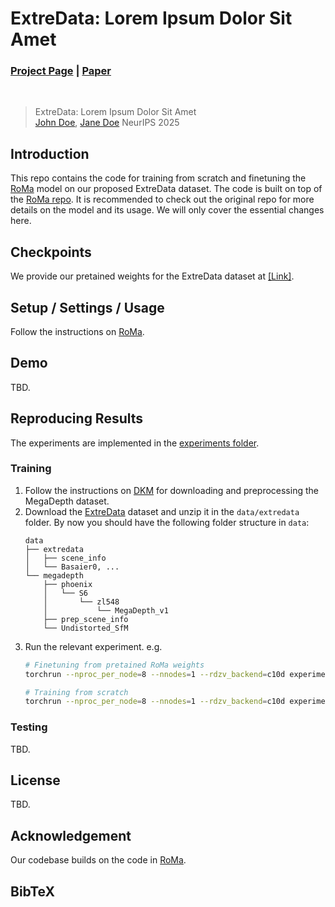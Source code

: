 # ExtreData: Lorem Ipsum Dolor Sit Amet
### [Project Page]() | [Paper]()

<br />

> ExtreData: Lorem Ipsum Dolor Sit Amet  
> [John Doe](), [Jane Doe]()
> NeurIPS 2025

## Introduction

This repo contains the code for training from scratch and finetuning the [RoMa](https://arxiv.org/abs/2305.15404) model on our proposed ExtreData dataset. The code is built on top of the [RoMa repo](https://github.com/Parskatt/RoMa). It is recommended to check out the original repo for more details on the model and its usage. We will only cover the essential changes here.

## Checkpoints

We provide our pretained weights for the ExtreData dataset at [[Link]]().

## Setup / Settings / Usage

Follow the instructions on [RoMa](https://github.com/Parskatt/RoMa).

## Demo

TBD.

## Reproducing Results

The experiments are implemented in the [experiments folder](experiments).

### Training

1. Follow the instructions on [DKM](https://github.com/Parskatt/DKM/blob/main/docs/training.md#megadepth) for downloading and preprocessing the MegaDepth dataset.
2. Download the [ExtreData]() dataset and unzip it in the `data/extredata` folder.
   By now you should have the following folder structure in `data`:
    ```
    data
    ├── extredata
    │   ├── scene_info
    │   └── Basaier0, ...
    └── megadepth
        ├── phoenix
        │   └── S6
        │       └── zl548
        │           └── MegaDepth_v1
        ├── prep_scene_info
        └── Undistorted_SfM
    ```
3. Run the relevant experiment. e.g.
    ```bash
    # Finetuning from pretained RoMa weights
    torchrun --nproc_per_node=8 --nnodes=1 --rdzv_backend=c10d experiments/train_roma.py --gpu_batch_size 3 --use_pretained_roma

    # Training from scratch
    torchrun --nproc_per_node=8 --nnodes=1 --rdzv_backend=c10d experiments/train_roma.py --gpu_batch_size 3
    ```

### Testing

TBD.

## License

TBD.

## Acknowledgement

Our codebase builds on the code in [RoMa](https://github.com/Parskatt/RoMa).

## BibTeX

```bibtex
```
